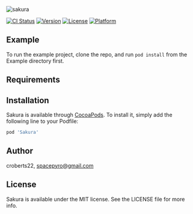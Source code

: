 ![sakura](https://i.imgur.com/7rbTpbx.png)

[![CI Status](https://img.shields.io/travis/croberts22/Sakura.svg?style=flat)](https://travis-ci.org/croberts22/Sakura)
[![Version](https://img.shields.io/cocoapods/v/Sakura.svg?style=flat)](https://cocoapods.org/pods/Sakura)
[![License](https://img.shields.io/cocoapods/l/Sakura.svg?style=flat)](https://cocoapods.org/pods/Sakura)
[![Platform](https://img.shields.io/cocoapods/p/Sakura.svg?style=flat)](https://cocoapods.org/pods/Sakura)

## Example

To run the example project, clone the repo, and run `pod install` from the Example directory first.

## Requirements

## Installation

Sakura is available through [CocoaPods](https://cocoapods.org). To install
it, simply add the following line to your Podfile:

```ruby
pod 'Sakura'
```

## Author

croberts22, spacepyro@gmail.com

## License

Sakura is available under the MIT license. See the LICENSE file for more info.
